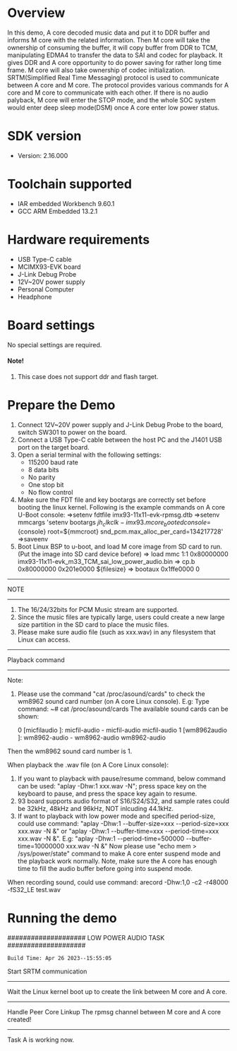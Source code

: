 Overview
========
In this demo, A core decoded music data and put it to DDR buffer and informs M core with the related information.
Then M core will take the ownership of consuming the buffer, it will copy buffer from DDR to TCM, manipulating EDMA4 to transfer the data to SAI and codec for playback.
It gives DDR and A core opportunity to do power saving for rather long time frame. M core will also take ownership of codec initialization.
SRTM(Simplified Real Time Messaging) protocol is used to communicate between A core and M core.
The protocol provides various commands for A core and M core to communicate with each other.
If there is no audio palyback, M core will enter the STOP mode, and the whole SOC system would enter deep sleep mode(DSM) once A core enter low power status.

SDK version
===========
- Version: 2.16.000

Toolchain supported
===================
- IAR embedded Workbench  9.60.1
- GCC ARM Embedded  13.2.1

Hardware requirements
=====================
- USB Type-C cable
- MCIMX93-EVK board
- J-Link Debug Probe
- 12V~20V power supply
- Personal Computer
- Headphone

Board settings
==============
No special settings are required.

#### Note! ####
1.  This case does not support ddr and flash target.

Prepare the Demo
================
1.  Connect 12V~20V power supply and J-Link Debug Probe to the board, switch SW301 to power on the board.
2.  Connect a USB Type-C cable between the host PC and the J1401 USB port on the target board.
3.  Open a serial terminal with the following settings:
    - 115200 baud rate
    - 8 data bits
    - No parity
    - One stop bit
    - No flow control
4.  Make sure the FDT file and key bootargs are correctly set before booting the linux kernel. Following is the example commands on A core U-Boot console:
    =>setenv fdtfile imx93-11x11-evk-rpmsg.dtb
    =>setenv mmcargs 'setenv bootargs ${jh_clk} clk-imx93.mcore_booted console=${console} root=${mmcroot} snd_pcm.max_alloc_per_card=134217728'
    =>saveenv
5.  Boot Linux BSP to u-boot, and load M core image from SD card to run. (Put the image into SD card device before)
    => load mmc 1:1 0x80000000 imx93-11x11-evk_m33_TCM_sai_low_power_audio.bin
    => cp.b 0x80000000 0x201e0000 ${filesize}
    => bootaux 0x1ffe0000 0

******************
NOTE
******************
1.  The 16/24/32bits for PCM Music stream are supported.
2.  Since the music files are typically large, users could create a new large size partition in the SD card to place the music files.
3.  Please make sure audio file (such as xxx.wav) in any filesystem that Linux can access.

******************
Playback command
******************
Note:
1. Please use the command "cat /proc/asound/cards" to check the wm8962 sound card number (on A core Linux console).
E.g: Type command:
        ~# cat /proc/asound/cards
     The available sound cards can be shown:

     0 [micfilaudio    ]: micfil-audio - micfil-audio
                          micfil-audio
     1 [wm8962audio    ]: wm8962-audio - wm8962-audio
                          wm8962-audio

Then the wm8962 sound card number is 1.

When playback the .wav file (on A Core Linux console):
1.  If you want to playback with pause/resume command, below command can be used:
      "aplay -Dhw:1 xxx.wav -N";
    press space key on the keyboard to pause, and press the space key again to resume.
2.  93 board supports audio format of S16/S24/S32, and sample rates could be 32kHz, 48kHz and 96kHz, NOT inlcuding 44.1kHz.
3.  If want to playback with low power mode and specified period-size, could use command:
      "aplay -Dhw:1 --buffer-size=xxx --period-size=xxx xxx.wav -N &" or
      "aplay -Dhw:1 --buffer-time=xxx --period-time=xxx xxx.wav -N &".
    E.g: "aplay -Dhw:1 --period-time=500000 --buffer-time=10000000 xxx.wav -N &"
    Now please use "echo mem > /sys/power/state" command to make A core enter suspend mode and the playback work normally.
    Note, make sure the A core has enough time to fill the audio buffer before going into suspend mode.

When recording sound, could use command:
       arecord -Dhw:1,0 -c2 -r48000 -fS32_LE test.wav

Running the demo
================

####################  LOW POWER AUDIO TASK ####################

	Build Time: Apr 26 2023--15:55:05
Start SRTM communication
********************************
 Wait the Linux kernel boot up to create the link between M core and A core.

********************************
Handle Peer Core Linkup
The rpmsg channel between M core and A core created!
********************************


Task A is working now.




